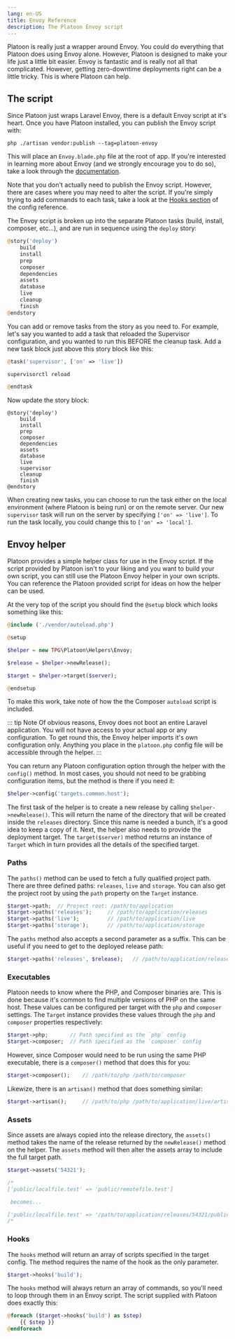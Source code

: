 ```yaml
---
lang: en-US
title: Envoy Reference
description: The Platoon Envoy script
---
```


Platoon is really just a wrapper around Envoy. You could do everything that Platoon does using Envoy alone. However, Platoon is designed to make your life just a little bit easier. Envoy is fantastic and is really not all that complicated. However, getting zero-downtime deployments right can be a little tricky. This is where Platoon can help.

## The script
Since Platoon just wraps Laravel Envoy, there is a default Envoy script at it's heart. Once you have Platoon installed, you can publish the Envoy script with:

```shell
php ./artisan vendor:publish --tag=platoon-envoy
```

This will place an `Envoy.blade.php` file at the root of app. If you're interested in learning more about Envoy (and we strongly encourage you to do so), take a look through the [documentation](https://laravel.com/docs/envoy).

Note that you don't actually need to publish the Envoy script. However, there are cases where you may need to alter the script. If you're simply trying to add commands to each task, take a look at the [Hooks section](/reference/config.html#hooks) of the config reference.

The Envoy script is broken up into the separate Platoon tasks (build, install, composer, etc...), and are run in sequence using the `deploy` story:

```php
@story('deploy')
    build
    install
    prep
    composer
    dependencies
    assets
    database
    live
    cleanup
    finish
@endstory
```

You can add or remove tasks from the story as you need to. For example, let's say you wanted to add a task that reloaded the Supervisor configuration, and you wanted to run this BEFORE the cleanup task. Add a new task block just above this story block like this:

```php
@task('supervisor', ['on' => 'live'])

supervisorctl reload

@endtask
```

Now update the story block:

```php{10}
@story('deploy')
    build
    install
    prep
    composer
    dependencies
    assets
    database
    live
    supervisor
    cleanup
    finish
@endstory
```

When creating new tasks, you can choose to run the task either on the local environment (where Platoon is being run) or on the remote server. Our new `supervisor` task will run on the server by specifying `['on' => 'live']`. To run the task locally, you could change this to `['on' => 'local']`.

## Envoy helper
Platoon provides a simple helper class for use in the Envoy script. If the script provided by Platoon isn't to your liking and you want to build your own script, you can still use the Platoon Envoy helper in your own scripts. You can reference the Platoon provided script for ideas on how the helper can be used.

At the very top of the script you should find the `@setup` block which looks something like this:

```php
@include ('./vendor/autoload.php')

@setup

$helper = new TPG\Platoon\Helpers\Envoy;

$release = $helper->newRelease();

$target = $helper->target($server);

@endsetup
```

To make this work, take note of how the the Composer `autoload` script is included.


::: tip Note
Of obvious reasons, Envoy does not boot an entire Laravel application. You will not have access to your actual app or any configuration. To get round this, the Envoy helper imports it's own configuration only. Anything you place in the `platoon.php` config file will be accessible through the helper.
:::

You can return any Platoon configuration option through the helper with the `config()` method. In most cases, you should not need to be grabbing configuration items, but the method is there if you need it:

```php
$helper->config('targets.common.host');
```

The first task of the helper is to create a new release by calling `$helper->newRelease()`. This will return the name of the directory that will be created inside the `releases` directory. Since this name is needed a bunch, it's a good idea to keep a copy of it. Next, the helper also needs to provide the deployment target. The `target($server)` method returns an instance of `Target` which in turn provides all the details of the specified target.

### Paths
The `paths()` method can be used to fetch a fully qualified project path. There are three defined paths: `releases`, `live` and `storage`. You can also get the project root by using the `path` property on the `Target` instance.

```php
$target->path;  // Project root: /path/to/application
$target->paths('releases');     // /path/to/application/releases
$target->paths('live');         // /path/to/application/live
$target->paths('storage');      // /path/to/application/storage
```

The `paths` method also accepts a second parameter as a suffix. This can be useful if you need to get to the deployed release path:

```php
$target->paths('releases', $release);   // /path/to/application/releases/1234567890
```

### Executables
Platoon needs to know where the PHP, and Composer binaries are. This is done because it's common to find multiple versions of PHP on the same host. These values can be configured per target with the `php` and `composer` settings. The `Target` instance provides these values through the `php` and `composer` properties respectively:

```php
$target->php;       // Path specified as the `php` config
$target->composer;  // Path specified as the `composer` config
```

However, since Composer would need to be run using the same PHP executable, there is a `composer()` method that does this for you:

```php
$target->composer();    // /path/to/php /path/to/composer
```

Likewize, there is an `artisan()` method that does something similar:

```php
$target->artisan();     // /path/to/php /path/to/application/live/artisan
```

### Assets
Since assets are always copied into the release directory, the `assets()` method takes the name of the release returned by the `newRelease()` method on the helper. The `assets` method will then alter the assets array to include the full target path.

```php
$target->assets('54321');

/*
['public/localfile.test' => 'public/remotefile.test']

 becomes...

['public/localfile.test' => '/path/to/application/releases/54321/public/remotefile.test']
/*
```

### Hooks
The `hooks` method will return an array of scripts specified in the target config. The method requires the name of the hook as the only parameter.

```php
$target->hooks('build');
```

The `hooks` method will always return an array of commands, so you'll need to loop through them in an Envoy script. The script supplied with Platoon does exactly this:

```php
@foreach ($target->hooks('build') as $step)
    {{ $step }}
@endforeach
```